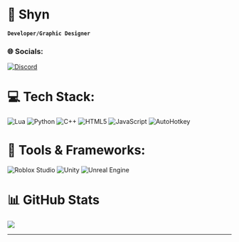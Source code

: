 # 🎀 Shyn
**`Developer/Graphic Designer`**

### 🌐 Socials:
[![Discord](https://img.shields.io/badge/-Discord-5865F2?style=flat&logo=discord&logoColor=white)](https://discordapp.com/users/266172141047775242)

# 💻 Tech Stack:
![Lua](https://img.shields.io/badge/-Lua-2C2D72?style=for-the-badge&logo=lua&logoColor=white) ![Python](https://img.shields.io/badge/python-3670A0?style=for-the-badge&logo=python&logoColor=ffdd54) ![C++](https://img.shields.io/badge/c++-%2300599C.svg?style=for-the-badge&logo=c%2B%2B&logoColor=white) ![HTML5](https://img.shields.io/badge/html5-%23E34F26.svg?style=for-the-badge&logo=html5&logoColor=white) ![JavaScript](https://img.shields.io/badge/javascript-%23323330.svg?style=for-the-badge&logo=javascript&logoColor=%23F7DF1E) ![AutoHotkey](https://img.shields.io/badge/-AutoHotkey-75C1B0?style=for-the-badge&logo=autohotkey&logoColor=white) 
# 🧰 Tools & Frameworks:
![Roblox Studio](https://img.shields.io/badge/-Roblox_Studio-000000?style=for-the-badge&logo=roblox&logoColor=white) ![Unity](https://img.shields.io/badge/-Unity-000000?style=for-the-badge&logo=unity&logoColor=white) ![Unreal Engine](https://img.shields.io/badge/-Unreal_Engine-0E1128?style=for-the-badge&logo=unreal-engine&logoColor=white)
# 📊 GitHub Stats
![](https://github-readme-streak-stats.herokuapp.com/?user=quocanhsh&theme=dark&hide_border=true)<br/>

  ---

